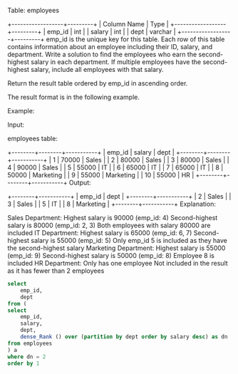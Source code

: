 Table: employees

+------------------+---------+
| Column Name      | Type    |
+------------------+---------+
| emp_id           | int     |
| salary           | int     |
| dept             | varchar |
+------------------+---------+
emp_id is the unique key for this table.
Each row of this table contains information about an employee including their ID, salary, and department.
Write a solution to find the employees who earn the second-highest salary in each department. If multiple employees have the second-highest salary, include all employees with that salary.

Return the result table ordered by emp_id in ascending order.

The result format is in the following example.

 

Example:

Input:

employees table:

+--------+--------+-----------+
| emp_id | salary | dept      |
+--------+--------+-----------+
| 1      | 70000  | Sales     |
| 2      | 80000  | Sales     |
| 3      | 80000  | Sales     |
| 4      | 90000  | Sales     |
| 5      | 55000  | IT        |
| 6      | 65000  | IT        |
| 7      | 65000  | IT        |
| 8      | 50000  | Marketing |
| 9      | 55000  | Marketing |
| 10     | 55000  | HR        |
+--------+--------+-----------+
Output:

+--------+-----------+
| emp_id | dept      |
+--------+-----------+
| 2      | Sales     |
| 3      | Sales     |
| 5      | IT        |
| 8      | Marketing |
+--------+-----------+
Explanation:

Sales Department:
Highest salary is 90000 (emp_id: 4)
Second-highest salary is 80000 (emp_id: 2, 3)
Both employees with salary 80000 are included
IT Department:
Highest salary is 65000 (emp_id: 6, 7)
Second-highest salary is 55000 (emp_id: 5)
Only emp_id 5 is included as they have the second-highest salary
Marketing Department:
Highest salary is 55000 (emp_id: 9)
Second-highest salary is 50000 (emp_id: 8)
Employee 8 is included
HR Department:
Only has one employee
Not included in the result as it has fewer than 2 employees


```sql
select
    emp_id,
    dept
from (
select
    emp_id,
    salary,
    dept,
    dense_Rank () over (partition by dept order by salary desc) as dn
from employees
) a
where dn = 2
order by 1
```